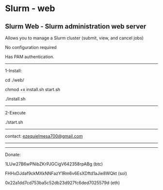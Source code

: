 # Slurm - web
Slurm Web - Slurm administration web server
--------------------------------------------
Allows you to manage a Slurm cluster (submit, view, and cancel jobs) 

No configuration required 

Has PAM authentication.

---------
1-Install:

 cd ./web/
 
 chmod +x install.sh start.sh
 
 ./install.sh

---------
2-Execute

./start.sh

----------

contact: ezequielmesa700@gmail.com

----------



----------
Donate:

1LUw27B6wPNibZKrPJGCigV642358rpABg (btc)

FHHxDJdaf9ckMXkNNFazY1Rm6v6EsXDftd1aJie8WQkt (sol)

0x22a1dd7cd753ba5c52db23d927fc6ded7025579d (eth)
